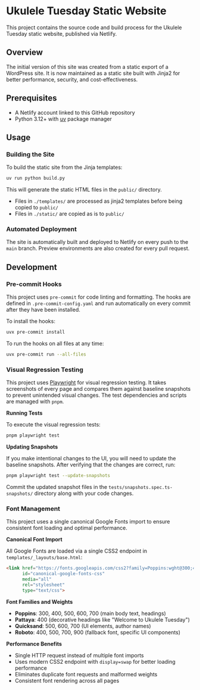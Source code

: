 # Ukulele Tuesday Static Website

This project contains the source code and build process for the Ukulele Tuesday static website, published via Netlify.

## Overview

The initial version of this site was created from a static export of a WordPress site. It is now maintained as a static site built with Jinja2 for better performance, security, and cost-effectiveness.

## Prerequisites

- A Netlify account linked to this GitHub repository
- Python 3.12+ with [uv](https://github.com/astral-sh/uv) package manager

## Usage

### Building the Site

To build the static site from the Jinja templates:

```bash
uv run python build.py
```

This will generate the static HTML files in the `public/` directory.

* Files in `./templates/` are processed as jinja2 templates before being copied to `public/`
* Files in `./static/` are copied as is to `public/`

### Automated Deployment

The site is automatically built and deployed to Netlify on every push to the `main` branch. Preview environments are also created for every pull request.

## Development

### Pre-commit Hooks

This project uses `pre-commit` for code linting and formatting. The hooks are defined in `.pre-commit-config.yaml` and run automatically on every commit after they have been installed.

To install the hooks:

```bash
uvx pre-commit install
```

To run the hooks on all files at any time:

```bash
uvx pre-commit run --all-files
```

### Visual Regression Testing

This project uses [Playwright](https://playwright.dev/) for visual regression testing. It takes screenshots of every page and compares them against baseline snapshots to prevent unintended visual changes. The test dependencies and scripts are managed with `pnpm`.

**Running Tests**

To execute the visual regression tests:

```bash
pnpm playwright test
```

**Updating Snapshots**

If you make intentional changes to the UI, you will need to update the baseline snapshots. After verifying that the changes are correct, run:

```bash
pnpm playwright test --update-snapshots
```

Commit the updated snapshot files in the `tests/snapshots.spec.ts-snapshots/` directory along with your code changes.

### Font Management

This project uses a single canonical Google Fonts import to ensure consistent font loading and optimal performance.

**Canonical Font Import**

All Google Fonts are loaded via a single CSS2 endpoint in `templates/_layouts/base.html`:

```html
<link href="https://fonts.googleapis.com/css2?family=Poppins:wght@300;400;500;600;700&family=Pattaya:wght@400&family=Quicksand:wght@500;600;700&family=Roboto:wght@400;500;700;900&display=swap"
      id="canonical-google-fonts-css"
      media="all"
      rel="stylesheet"
      type="text/css">
```

**Font Families and Weights**

- **Poppins**: 300, 400, 500, 600, 700 (main body text, headings)
- **Pattaya**: 400 (decorative headings like "Welcome to Ukulele Tuesday")
- **Quicksand**: 500, 600, 700 (UI elements, author names)
- **Roboto**: 400, 500, 700, 900 (fallback font, specific UI components)

**Performance Benefits**

- Single HTTP request instead of multiple font imports
- Uses modern CSS2 endpoint with `display=swap` for better loading performance
- Eliminates duplicate font requests and malformed weights
- Consistent font rendering across all pages
